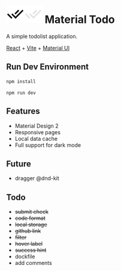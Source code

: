 # ![Logo light](./public/favicon-light.svg#gh-light-mode-only)![Logo dark](./public/favicon-dark.svg#gh-dark-mode-only) Material Todo 

A simple todolist application.

[React](https://react.dev/) + [Vite](https://vite.dev/) + [Material UI](https://mui.com/material-ui/)

## Run Dev Environment

```
npm install
```

```
npm run dev
```

## Features

- Material Design 2
- Responsive pages
- Local data cache
- Full support for dark mode


## Future
- dragger @dnd-kit

## Todo

- ~~submit check~~
- ~~code format~~
- ~~local storage~~
- ~~github link~~
- ~~filter~~
- ~~hover label~~
- ~~success hint~~
- dockfile
- add comments